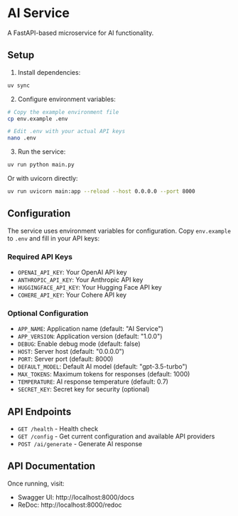 # AI Service

A FastAPI-based microservice for AI functionality.

## Setup

1. Install dependencies:
```bash
uv sync
```

2. Configure environment variables:
```bash
# Copy the example environment file
cp env.example .env

# Edit .env with your actual API keys
nano .env
```

3. Run the service:
```bash
uv run python main.py
```

Or with uvicorn directly:
```bash
uv run uvicorn main:app --reload --host 0.0.0.0 --port 8000
```

## Configuration

The service uses environment variables for configuration. Copy `env.example` to `.env` and fill in your API keys:

### Required API Keys
- `OPENAI_API_KEY`: Your OpenAI API key
- `ANTHROPIC_API_KEY`: Your Anthropic API key  
- `HUGGINGFACE_API_KEY`: Your Hugging Face API key
- `COHERE_API_KEY`: Your Cohere API key

### Optional Configuration
- `APP_NAME`: Application name (default: "AI Service")
- `APP_VERSION`: Application version (default: "1.0.0")
- `DEBUG`: Enable debug mode (default: false)
- `HOST`: Server host (default: "0.0.0.0")
- `PORT`: Server port (default: 8000)
- `DEFAULT_MODEL`: Default AI model (default: "gpt-3.5-turbo")
- `MAX_TOKENS`: Maximum tokens for responses (default: 1000)
- `TEMPERATURE`: AI response temperature (default: 0.7)
- `SECRET_KEY`: Secret key for security (optional)

## API Endpoints

- `GET /health` - Health check
- `GET /config` - Get current configuration and available API providers
- `POST /ai/generate` - Generate AI response

## API Documentation

Once running, visit:
- Swagger UI: http://localhost:8000/docs
- ReDoc: http://localhost:8000/redoc
